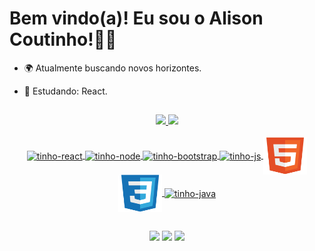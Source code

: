 
<h1>Bem vindo(a)! Eu sou o Alison Coutinho!👋😉</h1>

- 🌍 Atualmente buscando novos horizontes. 
- 🧠 Estudando: React.

  ##
  
<div align="center">
  <a href="https://github.com/tinholima">
  <img height="180em" src="https://github-readme-stats.vercel.app/api?username=TinhoLima&show_icons=true&theme=radical"/>
  <img height="180em" src="https://github-readme-stats.vercel.app/api/top-langs/?username=TinhoLima&layout=compact&langs_count=7&theme=radical"/>
</div>
  
<div style="display: inline_block" align="center" ><br>
  <img align="center" alt="tinho-react"  height="60" width="70" src="https://raw.githubusercontent.com/danielcranney/readme-generator/main/public/icons/skills/react-colored.svg">
  <img align="center" alt="tinho-node"  height="60" width="70"" src="https://cdn.jsdelivr.net/gh/devicons/devicon/icons/nodejs/nodejs-original.svg" />
  <img align="center" alt="tinho-bootstrap" height="60" width="70"  src="https://raw.githubusercontent.com/danielcranney/readme-generator/main/public/icons/skills/bootstrap-colored.svg">
  <img align="center" alt="tinho-js" height="60" width="70" src="https://cdn.jsdelivr.net/gh/devicons/devicon/icons/javascript/javascript-original.svg">
  <img align="center" alt="tinho-html" height="60" width="70" src="https://raw.githubusercontent.com/devicons/devicon/master/icons/html5/html5-original.svg">
  <img align="center" alt="tinho-css" height="60" width="70"" src="https://raw.githubusercontent.com/devicons/devicon/master/icons/css3/css3-original.svg">
  <img align="center" alt="tinho-java" height="60" width="70" src="https://cdn.jsdelivr.net/gh/devicons/devicon/icons/java/java-original.svg">
</div>
  
  ##
 
<div align="center">
  <a href="https://www.linkedin.com/in/alison-coutinho-820328234/" target="_blank"><img src="https://img.shields.io/badge/-LinkedIn-%230077B5?style=for-the-badge&logo=linkedin&logoColor=white"></a>
  <a href = "mailto:alisonrj.work@gmail.com"><img src="https://img.shields.io/badge/Gmail-D14836?style=for-the-badge&logo=gmail&logoColor=white"></a>
  <a href = "https://www.facebook.com/alisson.coutinho.33"><img src="https://img.shields.io/badge/Facebook-1877F2?style=for-the-badge&logo=facebook&logoColor=white"></a>
</div>


